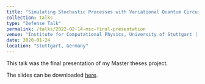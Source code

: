 ```yaml
---
title: "Simulating Stochastic Processes with Variational Quantum Circuits"
collection: talks
type: "Defense Talk"
permalink: /talks/2022-02-14-msc-final-presentation
venue: "Institute for Computational Physics, University of Stuttgart | AG Eisert, Free University of Berlin"
date: 2020-01-24
location: "Stuttgart, Germany"
---
```


This talk was the final presentation of my Master theses project.

The slides can be downloaded [here](https://daniel-fink-de.github.io/files/2022-02-14-msc-final-presentation.pdf).
